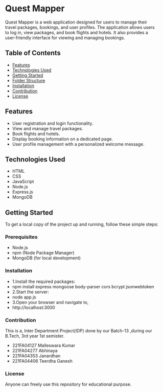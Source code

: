 # Quest Mapper

Quest Mapper is a web application designed for users to manage their travel packages, bookings, and user profiles. The application allows users to log in, view packages, and book flights and hotels. It also provides a user-friendly interface for viewing and managing bookings.

## Table of Contents

- [Features](#features)
- [Technologies Used](#technologies-used)
- [Getting Started](#getting-started)
- [Folder Structure](#folder-structure)
- [Installation](#installation)
- [Contribution](#contribution)
- [License](#license)

## Features

- User registration and login functionality.
- View and manage travel packages.
- Book flights and hotels.
- Display booking information on a dedicated page.
- User profile management with a personalized welcome message.

## Technologies Used

- HTML
- CSS
- JavaScript
- Node.js
- Express.js
- MongoDB

## Getting Started

To get a local copy of the project up and running, follow these simple steps:

### Prerequisites

- Node.js
- npm (Node Package Manager)
- MongoDB (for local development)

### Installation

- 1.Install the required packages:
- npm install express mongoose body-parser cors bcrypt jsonwebtoken
- 2.Start the server:
- node app.js
- 3.Open your browser and navigate to,
- http://localhost:3000

### Contribution
This is a, Inter Department Project(IDP) done by our Batch-13 ,during our B.Tech, 3rd year 1st semister.
- 221FA04127 Malleswara Kumar
- 221FA04277 Abhinaya
- 221FA04353 Janardhan
- 221FA04406 Teerdha Ganesh

### License
Anyone can freely use this repository for educational purpose.
